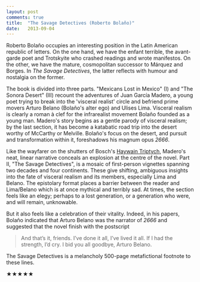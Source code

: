 ```yaml
---
layout: post
comments: true
title:  "The Savage Detectives (Roberto Bolaño)"
date:   2013-09-04
---
```


Roberto Bolaño occupies an interesting position in the Latin American
republic of letters. On the one hand, we have the enfant terrible, the
avant-garde poet and Trotskyite who crashed readings and wrote
manifestos. On the other, we have the mature, cosmopolitan successor
to Márquez and Borges. In *The Savage Detectives*, the latter reflects
with humour and nostalgia on the former.

The book is divided into three parts. "Mexicans Lost in Mexico" (I)
and "The Sonora Desert" (III) recount the adventures of Juan García
Madero, a young poet trying to break into the 'visceral realist'
circle and befriend prime movers Arturo Belano (Bolaño's alter ego)
and Ulises Lima. Visceral realism is clearly a roman à clef for the
infrarealist movement Bolaño founded as a young man. Madero's story
begins as a gentle parody of visceral realism; by the last section, it
has become a katabatic road trip into the desert worthy of McCarthy or
Melville. Bolaño's focus on the desert, and pursuit and transformation
within it, foreshadows his magnum opus *2666*.

Like the wayfarer on the shutters of Bosch's [Haywain Triptych](https://en.wikipedia.org/wiki/The_Haywain_Triptych),
Madero's neat, linear narrative conceals an explosion at the centre of
the novel. Part II, "The Savage Detectives", is a mosaic of
first-person vignettes spanning two decades and four continents. These
give shifting, ambiguous insights into the fate of visceral realism
and its members, especially Lima and Belano. The epistolary format
places a barrier between the reader and Lima/Belano which is at once
mythical and terribly sad. At times, the section feels like an elegy;
perhaps to a lost generation, or a generation who were, and will
remain, unknowable.

But it also feels like a celebration of their vitality. Indeed, in his
papers, Bolaño indicated that Arturo Belano was the narrator of *2666*
and suggested that the novel finish with the postscript

> And that’s it, friends. I’ve done it all, I’ve lived it all. If I
> had the strength, I’d cry. I bid you all goodbye, Arturo Belano.

The Savage Detectives is a melancholy 500-page metafictional footnote
to these lines.

★★★★★
